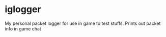 # iglogger
My personal packet logger for use in game to test stuffs. Prints out packet info in game chat
